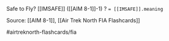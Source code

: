 Safe to Fly? [[IMSAFE]] ([[AIM 8-1]]-1)
?
`= [[IMSAFE]].meaning`
<!--SR:!2022-10-06,3,250-->


Source: [[AIM 8-1]], [[Air Trek North FIA Flashcards]]

#airtreknorth-flashcards/fia
